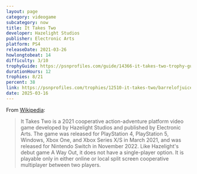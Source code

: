 ```yaml
---
layout: page
category: videogame
subcategory: now
title: It Takes Two
developer: Hazelight Studios
publisher: Electronic Arts
platform: PS4
releaseDate: 2021-03-26
howlongtobeat: 14
difficulty: 3/10
trophyGuide: https://psnprofiles.com/guide/14366-it-takes-two-trophy-guide
durationHours: 12
trophies: 8/21
percent: 38
link: https://psnprofiles.com/trophies/12510-it-takes-two/barrelofjuice
date: 2025-03-16
---
```


From [Wikipedia](https://en.wikipedia.org/wiki/It_Takes_Two_(video_game)):

> It Takes Two is a 2021 cooperative action-adventure platform video game developed by Hazelight Studios and published by Electronic Arts. The game was released for PlayStation 4, PlayStation 5, Windows, Xbox One, and Xbox Series X/S in March 2021, and was released for Nintendo Switch in November 2022. Like Hazelight's debut game A Way Out, it does not have a single-player option. It is playable only in either online or local split screen cooperative multiplayer between two players.
